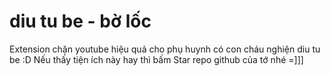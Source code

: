 # diu tu be - bờ lốc
Extension chặn youtube hiệu quả cho phụ huynh có con cháu nghiện diu tu be :D
Nếu thấy tiện ích này hay thì bấm Star repo github của tớ nhé =]]]
